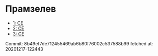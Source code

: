 # Прамзелев
- [1: CE](1.md)
- [2: CE](2.md)
- [3: CE](3.md)

Commit: 8b49ef7de712455469ab6b80f76002c537588b99
 fetched at: 20201217-122443
